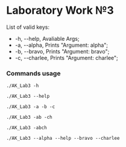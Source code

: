 # Laboratory Work №3

List of valid keys:
+ -h, --help, Avaliable Args;
+ -a, --alpha, Prints "Argument: alpha";
+ -b, --bravo, Prints "Argument: bravo";
+ -c, --charlee, Prints "Argument: charlee";


### Commands usage

`./AK_Lab3 -h`

`./AK_Lab3 --help`

`./AK_Lab3 -a -b -c`

`./AK_Lab3 -ab -ch`

`./AK_Lab3 -abch`

`./AK_Lab3 --alpha --help --bravo --charlee`
